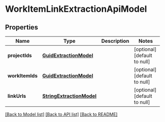 # WorkItemLinkExtractionApiModel
## Properties

| Name | Type | Description | Notes |
|------------ | ------------- | ------------- | -------------|
| **projectIds** | [**GuidExtractionModel**](GuidExtractionModel.md) |  | [optional] [default to null] |
| **workItemIds** | [**GuidExtractionModel**](GuidExtractionModel.md) |  | [optional] [default to null] |
| **linkUrls** | [**StringExtractionModel**](StringExtractionModel.md) |  | [optional] [default to null] |

[[Back to Model list]](../README.md#documentation-for-models) [[Back to API list]](../README.md#documentation-for-api-endpoints) [[Back to README]](../README.md)

